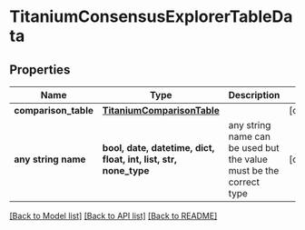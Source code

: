 # TitaniumConsensusExplorerTableData


## Properties
Name | Type | Description | Notes
------------ | ------------- | ------------- | -------------
**comparison_table** | [**TitaniumComparisonTable**](TitaniumComparisonTable.md) |  | [optional] 
**any string name** | **bool, date, datetime, dict, float, int, list, str, none_type** | any string name can be used but the value must be the correct type | [optional]

[[Back to Model list]](../README.md#documentation-for-models) [[Back to API list]](../README.md#documentation-for-api-endpoints) [[Back to README]](../README.md)



